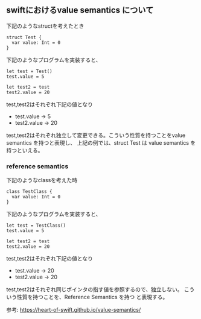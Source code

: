 ## swiftにおけるvalue semantics について

下記のようなstructを考えたとき

```
struct Test {
  var value: Int = 0
}
```

下記のようなプログラムを実装すると、
```
let test = Test()
test.value = 5

let test2 = test
test2.value = 20
```

test,test2はそれぞれ下記の値となり

- test.value -> 5
- test2.value -> 20

test,test2はそれぞれ独立して変更できる。こういう性質を持つことをvalue semantics を持つと表現し、
上記の例では、struct Test は value semantics を持つといえる。

### reference semantics

下記のようなclassを考えた時

```
class TestClass {
  var value: Int = 0
}
```

下記のようなプログラムを実装すると、
```
let test = TestClass()
test.value = 5

let test2 = test
test2.value = 20
```

test,test2はそれぞれ下記の値となり

- test.value -> 20
- test2.value -> 20

test,test2はそれぞれ同じポインタの指す値を参照するので、独立しない。
こういう性質を持つことを、Reference Semantics を持つ と表現する。


参考: https://heart-of-swift.github.io/value-semantics/
